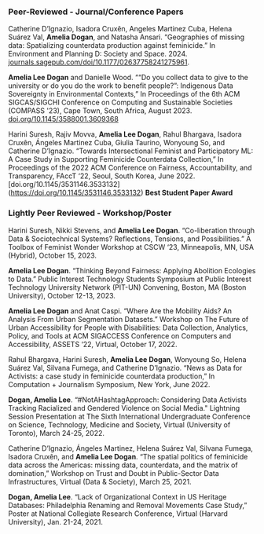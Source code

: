 ### Peer-Reviewed - Journal/Conference Papers

Catherine D’Ignazio, Isadora Cruxên, Angeles Martinez Cuba, Helena Suárez Val, **Amelia Dogan**, and Natasha Ansari. “Geographies of missing data: Spatializing counterdata production against feminicide.” In Environment and Planning D: Society and Space. 2024. [journals.sagepub.com/doi/10.1177/02637758241275961](https://journals.sagepub.com/doi/10.1177/02637758241275961).

**Amelia Lee Dogan** and Danielle Wood. ““Do you collect data to give to the university or do you  do the work to benefit people?”: Indigenous Data Sovereignty in Environmental Contexts,” In Proceedings of the 6th ACM SIGCAS/SIGCHI Conference on Computing and Sustainable Societies (COMPASS '23), Cape Town, South Africa, August 2023. [doi.org/10.1145/3588001.3609368](https://doi.org/10.1145/3588001.3609368)

Harini Suresh, Rajiv Movva, **Amelia Lee Dogan**, Rahul Bhargava, Isadora Cruxên,  Ángeles Martinez Cuba, Giulia Taurino, Wonyoung So, and Catherine D’Ignazio. “Towards Intersectional Feminist and Participatory ML: A Case Study in Supporting Feminicide Counterdata Collection,” In Proceedings of the 2022 ACM Conference on Fairness, Accountability, and Transparency, FAccT ‘22, Seoul, South Korea, June 2022. [doi.org/10.1145/3531146.3533132] (https://doi.org/10.1145/3531146.3533132)  **Best Student Paper Award**

### Lightly Peer Reviewed - Workshop/Poster 

Harini Suresh, Nikki Stevens, and **Amelia Lee Dogan**. “Co-liberation through Data & Sociotechnical Systems? Reflections, Tensions, and Possibilities.” A Toolbox of Feminist Wonder Workshop at CSCW ‘23, Minneapolis, MN, USA (Hybrid), October 15, 2023.

**Amelia Lee Dogan**. “Thinking Beyond Fairness: Applying Abolition Ecologies to Data.” Public Interest Technology Students Symposium at Public Interest Technology University Network (PIT-UN) Convening, Boston, MA (Boston University), October 12-13, 2023.

**Amelia Lee Dogan** and Anat Caspi. “Where Are the Mobility Aids? An Analysis From Urban Segmentation Datasets.” Workshop on The Future of Urban Accessibility for People with Disabilities: Data Collection, Analytics, Policy, and Tools at ACM SIGACCESS Conference on Computers and Accessibility, ASSETS ‘22, Virtual, October 17, 2022.

Rahul Bhargava, Harini Suresh, **Amelia Lee Dogan**, Wonyoung So, Helena Suárez Val, Silvana Fumega, and Catherine D’Ignazio. “News as Data for Activists: a case study in feminicide counterdata production,” In Computation + Journalism Symposium, New York, June 2022.

**Dogan, Amelia Lee**. “#NotAHashtagApproach: Considering Data Activists Tracking Racialized and Gendered Violence on Social Media." Lightning Session Presentation at The Sixth International Undergraduate Conference on Science, Technology, Medicine and Society, Virtual (University of Toronto), March 24-25, 2022.

Catherine D’Ignazio, Ángeles Martinez, Helena Suárez Val, Silvana Fumega, Isadora Cruxên, and **Amelia Lee Dogan**. “The spatial politics of feminicide data across the Americas: missing data, counterdata, and the matrix of domination,” Workshop on Trust and Doubt in Public-Sector Data Infrastructures, Virtual (Data & Society), March 25, 2021.

**Dogan, Amelia Lee**. “Lack of Organizational Context in US Heritage Databases: Philadelphia Renaming and Removal Movements Case Study,” Poster at National Collegiate Research Conference, Virtual (Harvard University), Jan. 21-24, 2021. 

